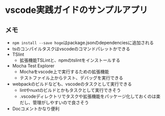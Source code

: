 # vscode実践ガイドのサンプルアプリ

## メモ

- `npm install --save hoge`はpackage.jsonのdependenciesに追加される
- tsのコンパイルタスクはvscodeのコマンドパレットかできる
- TSlint
  - 拡張機能TSLintと、npmのtslintをインストールする
- Mocha Test Explorer
  - Mochaをvscode上で実行するための拡張機能
  - テストファイル上からテスト、デバッグを実行できる
- webpackのビルドなども、vscodeのタスクとして実行できる
  - lintやnuxtのビルドとかもタスクとして実行できそう
  - .vscodeディレクトリでタスクや拡張機能をパッケージ化しておくのは楽だし、管理がしやすいので良さそう
- Docコメントかなり便利
